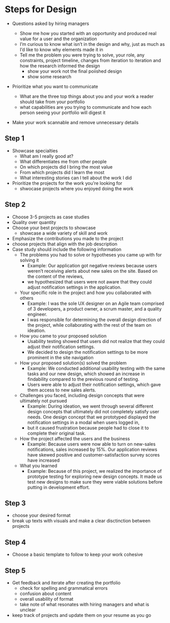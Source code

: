 # Steps for Design

- Questions asked by hiring managers
  - Show me how you started with an opportunity and produced real value for a user and the organization
  - I’m curious to know what isn’t in the design and why, just as much as I’d like to know why elements made it in
  - Tell me the problem you were trying to solve, your role, any constraints, project timeline, changes from iteration to iteration and how the research informed the design
    - show your work not the final poiished design
    - show some research

- Prioritize what you want to communicate
  - What are the three top things about you and your work a reader should take from your portfolio
  - what capabilities are you trying to communicate and how each person seeing your portfolio will digest it

- Make your work scannable and remove unnecessary details


## Step 1

- Showcase specialties 
  - What am I really good at?
  - What differentiates me from other people
  - On which projects did I bring the most value
  - From which projects did I learn the most
  - What interesting stories can I tell about the work I did
- Prioritize the projects for the work you're looking for
  - shwocase projects where you enjoyed doing the work


## Step 2

- Choose 3-5 projects as case studies
- Quality over quantity
- Choose your best projects to showcase
  - showcase a wide variety of skill and work
- Emphasize the contributions you made to the project
- choose projects that align with the job description
- Case study should include the following information 
  - The problems you had to solve or hypotheses you came up with for solving it
    - Example: Our application got negative reviews because users weren’t receiving alerts about new sales on the site. Based on the content of the reviews,
    - we hypothesized that users were not aware that they could adjust notification settings in the application.
  - Your specific role in the project and how you collaborated with others
    - Example: I was the sole UX designer on an Agile team comprised of 3 developers, a product owner, a scrum master, and a quality engineer.
    - I was responsible for determining the overall design direction of the project, while collaborating with the rest of the team on ideation.
  - How you came to your proposed solution
    - Usability testing showed that users did not realize that they could adjust their notification settings.
    - We decided to design the notification settings to be more prominent in the site navigation
  - How your proposed solution(s) solved the problem
    - Example: We conducted additional usability testing with the same tasks and our new design, which showed an increase in findability compared to the previous round of testing.
    - Users were able to adjust their notification settings, which gave them access to new sales alerts.
  - Challenges you faced, including design concepts that were ultimately not pursued
    - Example: During ideation, we went through several different design concepts that ultimately did not completely satisfy user needs. One design concept that we prototyped displayed the notification settings in a modal when users logged in,
    - but it caused frustration because people had to close it to complete their original task.
  - How the project affected the users and the business
    - Example: Because users were now able to turn on new-sales notifications, sales increased by 15%. Our application reviews have skewed positive and customer-satisfaction survey scores have increased
  - What you learned
    - Example: Because of this project, we realized the importance of prototype testing for exploring new design concepts. It made us test new designs to make sure they were viable solutions before putting in development effort.


## Step 3

- choose your desired format
- break up texts with visuals and make a clear disctinction between projects


## Step 4

- Choose a basic template to follow to keep your work cohesive


## Step 5

- Get feedback and iterate after creating the portfolio
  - check for spelling and grammatical errors
  - confusion about content
  - overall usability of format
  - take note of what resonates with hiring managers and what is unclear
- keep track of projects and update them on your resume as you go

